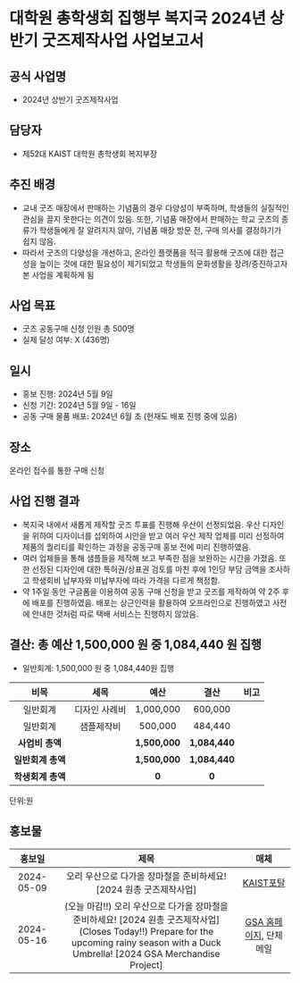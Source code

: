 대학원 총학생회 집행부 복지국 2024년 상반기 굿즈제작사업 사업보고서
===

## 공식 사업명
- 2024년 상반기 굿즈제작사업

## 담당자
- 제52대 KAIST 대학원 총학생회 복지부장

## 추진 배경
- 교내 굿즈 매장에서 판매하는 기념품의 경우 다양성이 부족하며, 학생들의 실질적인 관심을 끌지 못한다는 의견이 있음. 또한, 기념품 매장에서 판매하는 학교 굿즈의 종류가 학생들에게 잘 알려지지 않아, 기념품 매장 방문 전, 구매 의사를 결정하기가 쉽지 않음. 
- 따라서 굿즈의 다양성을 개선하고, 온라인 플랫폼을 적극 활용해 굿즈에 대한 접근성을 높이는 것에 대한 필요성이 제기되었고 학생들의 문화생활을 장려/증진하고자 본 사업을 계획하게 됨 

## 사업 목표
- 굿즈 공동구매 신청 인원 총 500명
- 실제 달성 여부: X (436명)

## 일시
- 홍보 진행: 2024년 5월 9일 
- 신청 기간: 2024년 5월 9일 - 16일 
- 공동 구매 물품 배포: 2024년 6월 초 (현재도 배포 진행 중에 있음) 

## 장소
온라인 접수를 통한 구매 신청

## 사업 진행 결과
- 복지국 내에서 새롭게 제작할 굿즈 투표를 진행해 우산이 선정되었음. 우산 디자인을 위하여 디자이너를 섭외하여 시안을 받고 여러 우산 제작 업체를 미리 선정하여 제품의 퀄리티를 확인하는 과정을 공동구매 홍보 전에 미리 진행하였음. 
- 여러 업체들을 통해 샘플들을 제작해 보고 부족한 점을 보완하는 시간을 가졌음. 또한 선정된 디자인에 대한 특허권/상표권 검토를 마친 후에 1인당 부담 금액을 조사하고 학생회비 납부자와 미납부자에 따라 가격을 다르게 책정함. 
- 약 1주일 동안 구글폼을 이용하여 공동 구매 신청을 받고 굿즈를 제작하여 약 2주 후에 배포를 진행하였음. 배포는 상근인력을 활용하여 오프라인으로 진행하였고 사전에 안내한 것처럼 따로 택배 서비스는 진행하지 않았음. 


## 결산: 총 예산 1,500,000 원 중 1,084,440 원 집행

- 일반회계: 1,500,000 원 중 1,084,440원 집행

|  **비목** |   **세목**   | **예산** | **결산** | **비고** |
|:----------:|:------------:|:--------:|:--------:|:--------:|
|일반회계| 디자인 사례비 | 1,000,000 | 600,000 ||
|일반회계| 샘플제작비 | 500,000 | 484,440 | |
|   **사업비 총액**  |  | **1,500,000** | **1,084,440** ||
|   **일반회계 총액**  |  | **1,500,000** | **1,084,440** ||
|   **학생회계 총액**  |  |**0** | **0** ||

단위:원 



## 홍보물

|  **홍보일** |   **제목**   | **매체** |
|:----------:|:------------:|:--------:|
|2024-05-09|오리 우산으로 다가올 장마철을 준비하세요! \[2024 원총 굿즈제작사업\]|[KAIST포탈](https://portal.kaist.ac.kr/ennotice/student_notice/11715248136034)|
|2024-05-16| (오늘 마감!!) 오리 우산으로 다가올 장마철을 준비하세요! [2024 원총 굿즈제작사업]<br> (Closes Today!!) Prepare for the upcoming rainy season with a Duck Umbrella! [2024 GSA Merchandise Project]|[GSA 홈페이지](https://gsa.kaist.ac.kr/notice/243719?page=2), 단체메일|
